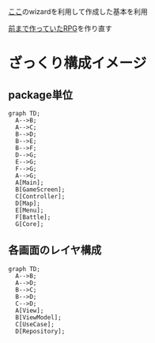 [ここ](https://kmp.jetbrains.com/)のwizardを利用して作成した基本を利用

[前まで作っていたRPG](https://github.com/sbkinoko/RPG_Engine)を作り直す

# ざっくり構成イメージ
## package単位
```mermaid
graph TD;
  A-->B;
  A-->C;
  B-->D;
  B-->E;
  B-->F;
  D-->G;
  E-->G;
  F-->G;
  A-->G;
  A[Main];
  B[GameScreen];
  C[Controller];
  D[Map];
  E[Menu];
  F[Battle];
  G[Core];
```

## 各画面のレイヤ構成

```mermaid
graph TD;
  A-->B;
  A-->D;
  B-->C;
  B-->D;
  C-->D;
  A[View];
  B[ViewModel];
  C[UseCase];
  D[Repository];
```
